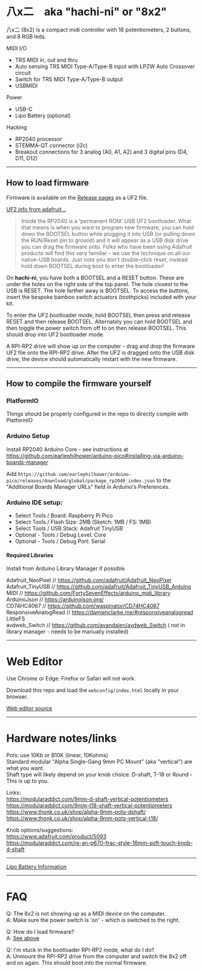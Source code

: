 # 八x二　aka "hachi-ni" or "8x2"

八x二 (8x2) is a compact midi controller with 16 potentiometers, 2 buttons, and 8 RGB leds.

MIDI I/O
* TRS MIDI in, out and thru
* Auto sensing TRS MIDI Type-A/Type-B input with LPZW Auto Crossover circuit
* Switch for TRS MIDI Type-A/Type-B output
* USBMIDI

Power
* USB-C
* Lipo Battery (optional)

Hacking
* RP2040 processor
* STEMMA-QT connector (i2c)
* Breakout connections for 3 analog (A0, A1, A2) and 3 digital pins (D4, D11, D12)

--- 
## How to load firmware

Firmware is available on the [Release pages](https://github.com/okyeron/hachi-ni/releases) as a UF2 file.  

[UF2 info from adafruit...](https://learn.adafruit.com/getting-started-with-raspberry-pi-pico-circuitpython)  
> Inside the RP2040 is a 'permanent ROM' USB UF2 bootloader. What that means is when you want to program new firmware, you can hold down the BOOTSEL button while plugging it into USB (or pulling down the RUN/Reset pin to ground) and it will appear as a USB disk drive you can drag the firmware onto. Folks who have been using Adafruit products will find this very familiar - we use the technique on all our native-USB boards. Just note you don't double-click reset, instead hold down BOOTSEL during boot to enter the bootloader!  

On __hachi-ni__, you have both a BOOTSEL and a RESET button. These are under the holes on the right side of the top panel. The hole closest to the USB is RESET. The hole farther away is BOOTSEL. To access the buttons, insert the bespoke bamboo switch actuators (toothpicks) included with your kit.  

To enter the UF2 bootloader mode, hold BOOTSEL then press and release RESET and then release BOOTSEL. Alternately you can hold BOOTSEL and then toggle the power switch from off to on then release BOOTSEL. This should drop into UF2 bootloader mode.  

A RPI-RP2 drive will show up on the computer - drag and drop the firmware UF2 file onto the RPI-RP2 drive. After the UF2 is dragged onto the USB disk drive, the device should automatically restart with the new firmware.    

--- 
## How to compile the firmware yourself

### PlatformIO
Things should be properly configured in the repo to directly compile with PlatformIO

###  Arduino Setup
Install RP2040 Arduino Core - see instructions at https://github.com/earlephilhower/arduino-pico#installing-via-arduino-boards-manager

Add `https://github.com/earlephilhower/arduino-pico/releases/download/global/package_rp2040_index.json` to the "Additional Boards Manager URLs" field in Arduino's Preferences.


### Arduino IDE setup:
 * Select Tools / Board: Raspberry Pi Pico  
 * Select Tools / Flash Size: 2MB (Sketch: 1MB / FS: 1MB)  
 * Select Tools / USB Stack: Adafruit TinyUSB  
 * Optional - Tools / Debug Level: Core  
 * Optional - Tools / Debug Port: Serial  


#### Required Libraries
Install from Arduino Library Manager if possible

Adafruit_NeoPixel   // https://github.com/adafruit/Adafruit_NeoPixel  
Adafruit_TinyUSB    // https://github.com/adafruit/Adafruit_TinyUSB_Arduino  
MIDI			    // https://github.com/FortySevenEffects/arduino_midi_library  
ArduinoJson		    // https://arduinojson.org/  
CD74HC4067          // https://github.com/waspinator/CD74HC4067  
ResponsiveAnalogRead    // https://damienclarke.me/#responsiveanalogread  
LittleFS  
avdweb_Switch    // https://github.com/avandalen/avdweb_Switch ( not in library manager - needs to be manually installed)  

---

# Web Editor 

Use Chrome or Edge. Firefox or Safari will not work.

Download this repo and load the `webconfig/index.html` locally in your browser.  

[Web editor source](<webconfig/index.html>)

---

# Hardware notes/links

Pots: use 10Kb or B10K (linear, 10Kohms)  
Standard modular "Alpha Single-Gang 9mm PC Mount" (aka "vertical") are what you want.  
Shaft type will likely depend on your knob choice. D-shaft, T-18 or Round - This is up to you.  

Links:  
https://modularaddict.com/9mm-d-shaft-vertical-potentiometers  
https://modularaddict.com/9mm-t18-shaft-vertical-potentiometers  
https://www.thonk.co.uk/shop/alpha-9mm-pots-dshaft/  
https://www.thonk.co.uk/shop/alpha-9mm-pots-vertical-t18/  


Knob options/suggestions:  
https://www.adafruit.com/product/5093  
https://modularaddict.com/re-an-p670-frac-style-16mm-soft-touch-knob-d-shaft  


---

[Lipo Battery Information](<battery.md>)

---

# FAQ

Q: The 8x2 is not showing up as a MIDI device on the computer.  
A: Make sure the power switch is 'on' - which is switched to the right.  

Q: How do I load firmware?  
A: [See above](https://github.com/okyeron/hachi-ni#how-to-load-firmware)  

Q: I'm stuck in the bootloader RPI-RP2 mode, what do I do?  
A: Unmount the RPI-RP2 drive from the computer and switch the 8x2 off and on again. This should boot into the normal firmware.  

